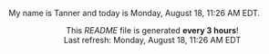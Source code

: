 My name is Tanner and today is Monday, August 18, 11:26 AM EDT.

<p align="center">This <i>README</i> file is generated <b>every 3 hours</b>!</br>Last refresh: Monday, August 18, 11:26 AM EDT<br /></p>
